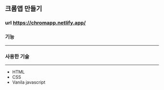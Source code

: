 ## 크롬앱 만들기

### url https://chromapp.netlify.app/

### 기능

---

### 사용한 기술

---

- HTML
- CSS
- Vanila javascript

